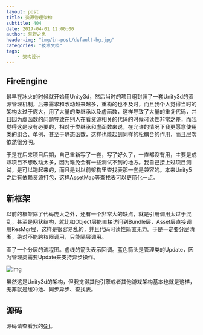 ```yaml
---
layout: post
title: 资源管理架构
subtitle: 404
date: 2017-04-01 12:00:00
author: 荒野之息
header-img: "img/in-post/default-bg.jpg"
categories: "技术文档"
tags:
    - 架构设计
---
```



## FireEngine

最早在冰火的时候就开始用Unity3d，然后当时的项目组封装了一套Unity3d的资源管理机制，后来需求和改动越来越多，重构的也不及时，而且我个人觉得当时的架构太过于庞大，用了大量的类继承以及虚函数，这样导致了大量的重复代码，并且因为虚函数的问题导致在别人在看资源相关的代码的时候可读性非常之差，而我觉得这是没有必要的，相对于类继承和虚函数来说，在允许的情况下我更愿意使用类的组合、单例、甚至于静态函数，这样也能起到同样的松耦合的作用，而且层次依然很分明。 <!-- more -->

于是在后来项目后期，自己重新写了一套，写了好久了，一直都没有用，主要是成熟项目不想改动太多，因为难免会有一些测试不到的地方。我自己接上过项目测试，是可以跑起来的，而且是对以前架构里查找表那一套是兼容的。本来Unity5之后有依赖资源打包，这样AssetMap等查找表可以更简化一点。

## 新框架

以前的框架除了代码庞大之外，还有一个非常大的缺点，就是引用调用太过于混乱，甚至是网状结构，就比如Object层能直接访问到Bundle层，Asset层直接调用ResMgr层，这样是很容易乱的，并且代码可读性简直无力。于是一定要分层清晰，绝对不能跨权限调用，只能隔层调用。

画了一个分层的流程图。虚线的箭头表示回调。蓝色箭头是管理类的Update，因为管理类需要Update来支持异步操作。

![img](/img/in-post/talk-res-mgr/resmgr-unity3d.jpg)

虽然这是Unity3d的架构，但我觉得其他引擎或者其他游戏架构基本也就是这样，无非就是缓冲池、同步异步、查找表。

## 源码

源码请查看我的[Git](https://github.com/ixulin/OrcaRes-Unity3d)。

